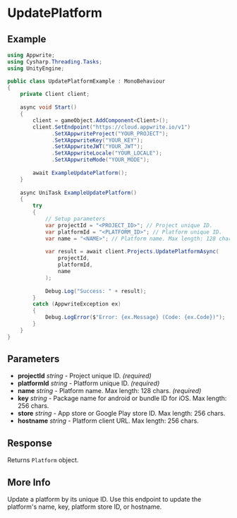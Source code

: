 # UpdatePlatform

## Example

```csharp
using Appwrite;
using Cysharp.Threading.Tasks;
using UnityEngine;

public class UpdatePlatformExample : MonoBehaviour
{
    private Client client;
    
    async void Start()
    {
        client = gameObject.AddComponent<Client>();
        client.SetEndpoint("https://cloud.appwrite.io/v1")
              .SetXAppwriteProject("YOUR_PROJECT");
              .SetXAppwriteKey("YOUR_KEY");
              .SetXAppwriteJWT("YOUR_JWT");
              .SetXAppwriteLocale("YOUR_LOCALE");
              .SetXAppwriteMode("YOUR_MODE");
        
        await ExampleUpdatePlatform();
    }
    
    async UniTask ExampleUpdatePlatform()
    {
        try
        {
            // Setup parameters
            var projectId = "<PROJECT_ID>"; // Project unique ID.
            var platformId = "<PLATFORM_ID>"; // Platform unique ID.
            var name = "<NAME>"; // Platform name. Max length: 128 chars.
            
            var result = await client.Projects.UpdatePlatformAsync(
                projectId,
                platformId,
                name
            );
            
            Debug.Log("Success: " + result);
        }
        catch (AppwriteException ex)
        {
            Debug.LogError($"Error: {ex.Message} (Code: {ex.Code})");
        }
    }
}
```

## Parameters

- **projectId** *string* - Project unique ID. *(required)*
- **platformId** *string* - Platform unique ID. *(required)*
- **name** *string* - Platform name. Max length: 128 chars. *(required)*
- **key** *string* - Package name for android or bundle ID for iOS. Max length: 256 chars.
- **store** *string* - App store or Google Play store ID. Max length: 256 chars.
- **hostname** *string* - Platform client URL. Max length: 256 chars.

## Response

Returns `Platform` object.
## More Info

Update a platform by its unique ID. Use this endpoint to update the platform&#039;s name, key, platform store ID, or hostname. 
